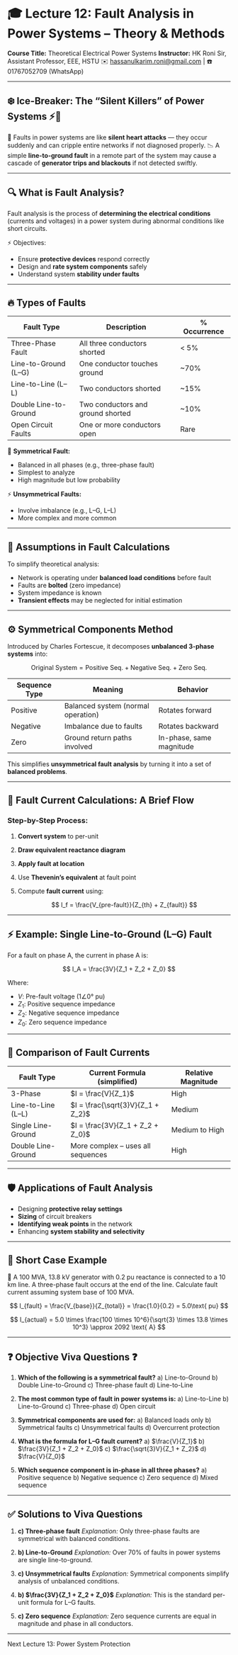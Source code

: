 # 🎓 Lecture 12: Fault Analysis in Power Systems – Theory & Methods

**Course Title:** Theoretical Electrical Power Systems
**Instructor:** HK Roni Sir, Assistant Professor, EEE, HSTU
✉️ [hassanulkarim.roni@gmail.com](mailto:hassanulkarim.roni@gmail.com) | ☎️ 01767052709 (WhatsApp)

---

## ❄️ Ice-Breaker: The “Silent Killers” of Power Systems ⚡🚨

🔌 Faults in power systems are like **silent heart attacks** — they occur suddenly and can cripple entire networks if not diagnosed properly.
📉 A simple **line-to-ground fault** in a remote part of the system may cause a cascade of **generator trips and blackouts** if not detected swiftly.

---

## 🔍 What is Fault Analysis?

Fault analysis is the process of **determining the electrical conditions** (currents and voltages) in a power system during abnormal conditions like short circuits.

⚡ Objectives:

* Ensure **protective devices** respond correctly
* Design and **rate system components** safely
* Understand system **stability under faults**

---

## 🔥 Types of Faults

| Fault Type            | Description                       | % Occurrence |
| --------------------- | --------------------------------- | ------------ |
| Three-Phase Fault     | All three conductors shorted      | < 5%         |
| Line-to-Ground (L–G)  | One conductor touches ground      | \~70%        |
| Line-to-Line (L–L)    | Two conductors shorted            | \~15%        |
| Double Line-to-Ground | Two conductors and ground shorted | \~10%        |
| Open Circuit Faults   | One or more conductors open       | Rare         |

🔌 **Symmetrical Fault:**

* Balanced in all phases (e.g., three-phase fault)
* Simplest to analyze
* High magnitude but low probability

⚡ **Unsymmetrical Faults:**

* Involve imbalance (e.g., L–G, L–L)
* More complex and more common

---

## 📏 Assumptions in Fault Calculations

To simplify theoretical analysis:

* Network is operating under **balanced load conditions** before fault
* Faults are **bolted** (zero impedance)
* System impedance is known
* **Transient effects** may be neglected for initial estimation

---

## ⚙️ Symmetrical Components Method

Introduced by Charles Fortescue, it decomposes **unbalanced 3-phase systems** into:

$$
\text{Original System} = \text{Positive Seq.} + \text{Negative Seq.} + \text{Zero Seq.}
$$

| Sequence Type | Meaning                            | Behavior                 |
| ------------- | ---------------------------------- | ------------------------ |
| Positive      | Balanced system (normal operation) | Rotates forward          |
| Negative      | Imbalance due to faults            | Rotates backward         |
| Zero          | Ground return paths involved       | In-phase, same magnitude |

This simplifies **unsymmetrical fault analysis** by turning it into a set of **balanced problems**.

---

## 📌 Fault Current Calculations: A Brief Flow

### Step-by-Step Process:

1. **Convert system** to per-unit
2. **Draw equivalent reactance diagram**
3. **Apply fault at location**
4. Use **Thevenin’s equivalent** at fault point
5. Compute **fault current** using:

   $$
   I_f = \frac{V_{pre-fault}}{Z_{th} + Z_{fault}}
   $$

---

## ⚡ Example: Single Line-to-Ground (L–G) Fault

For a fault on phase A, the current in phase A is:

$$
I_A = \frac{3V}{Z_1 + Z_2 + Z_0}
$$

Where:

* $V$: Pre-fault voltage (1∠0° pu)
* $Z_1$: Positive sequence impedance
* $Z_2$: Negative sequence impedance
* $Z_0$: Zero sequence impedance

---

## 🔄 Comparison of Fault Currents

| Fault Type         | Current Formula (simplified)      | Relative Magnitude |
| ------------------ | --------------------------------- | ------------------ |
| 3-Phase            | $I = \frac{V}{Z_1}$               | High               |
| Line-to-Line (L–L) | $I = \frac{\sqrt{3}V}{Z_1 + Z_2}$ | Medium             |
| Single Line-Ground | $I = \frac{3V}{Z_1 + Z_2 + Z_0}$  | Medium to High     |
| Double Line-Ground | More complex – uses all sequences | High               |

---

## 🛡️ Applications of Fault Analysis

* Designing **protective relay settings**
* **Sizing** of circuit breakers
* **Identifying weak points** in the network
* Enhancing **system stability and selectivity**

---

## 🧪 Short Case Example

📍 A 100 MVA, 13.8 kV generator with 0.2 pu reactance is connected to a 10 km line. A three-phase fault occurs at the end of the line. Calculate fault current assuming system base of 100 MVA.

$$
I_{fault} = \frac{V_{base}}{Z_{total}} = \frac{1.0}{0.2} = 5.0\text{ pu}
$$

$$
I_{actual} = 5.0 \times \frac{100 \times 10^6}{\sqrt{3} \times 13.8 \times 10^3} \approx 2092 \text{ A}
$$

---

## ❓ Objective Viva Questions ❓

1. **Which of the following is a symmetrical fault?**
   a) Line-to-Ground
   b) Double Line-to-Ground
   c) Three-phase fault
   d) Line-to-Line

2. **The most common type of fault in power systems is:**
   a) Line-to-Line
   b) Line-to-Ground
   c) Three-phase
   d) Open circuit

3. **Symmetrical components are used for:**
   a) Balanced loads only
   b) Symmetrical faults
   c) Unsymmetrical faults
   d) Overcurrent protection

4. **What is the formula for L–G fault current?**
   a) $\frac{V}{Z_1}$
   b) $\frac{3V}{Z_1 + Z_2 + Z_0}$
   c) $\frac{\sqrt{3}V}{Z_1 + Z_2}$
   d) $\frac{V}{Z_0}$

5. **Which sequence component is in-phase in all three phases?**
   a) Positive sequence
   b) Negative sequence
   c) Zero sequence
   d) Mixed sequence

---

## ✅ Solutions to Viva Questions

1. **c) Three-phase fault**
   *Explanation:* Only three-phase faults are symmetrical with balanced conditions.

2. **b) Line-to-Ground**
   *Explanation:* Over 70% of faults in power systems are single line-to-ground.

3. **c) Unsymmetrical faults**
   *Explanation:* Symmetrical components simplify analysis of unbalanced conditions.

4. **b) $\frac{3V}{Z_1 + Z_2 + Z_0}$**
   *Explanation:* This is the standard per-unit formula for L–G faults.

5. **c) Zero sequence**
   *Explanation:* Zero sequence currents are equal in magnitude and phase in all conductors.

---

Next Lecture 13: Power System Protection
